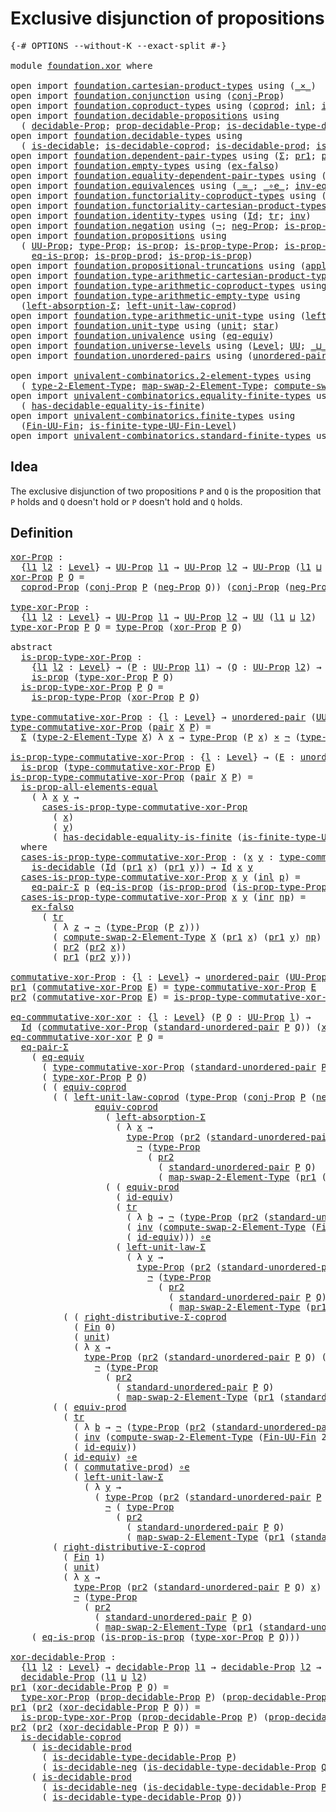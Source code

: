 # Exclusive disjunction of propositions

<pre class="Agda"><a id="50" class="Symbol">{-#</a> <a id="54" class="Keyword">OPTIONS</a> <a id="62" class="Pragma">--without-K</a> <a id="74" class="Pragma">--exact-split</a> <a id="88" class="Symbol">#-}</a>

<a id="93" class="Keyword">module</a> <a id="100" href="foundation.xor.html" class="Module">foundation.xor</a> <a id="115" class="Keyword">where</a>

<a id="122" class="Keyword">open</a> <a id="127" class="Keyword">import</a> <a id="134" href="foundation.cartesian-product-types.html" class="Module">foundation.cartesian-product-types</a> <a id="169" class="Keyword">using</a> <a id="175" class="Symbol">(</a><a id="176" href="foundation-core.cartesian-product-types.html#577" class="Function Operator">_×_</a><a id="179" class="Symbol">)</a>
<a id="181" class="Keyword">open</a> <a id="186" class="Keyword">import</a> <a id="193" href="foundation.conjunction.html" class="Module">foundation.conjunction</a> <a id="216" class="Keyword">using</a> <a id="222" class="Symbol">(</a><a id="223" href="foundation.conjunction.html#693" class="Function">conj-Prop</a><a id="232" class="Symbol">)</a>
<a id="234" class="Keyword">open</a> <a id="239" class="Keyword">import</a> <a id="246" href="foundation.coproduct-types.html" class="Module">foundation.coproduct-types</a> <a id="273" class="Keyword">using</a> <a id="279" class="Symbol">(</a><a id="280" href="foundation.coproduct-types.html#1168" class="Datatype">coprod</a><a id="286" class="Symbol">;</a> <a id="288" href="foundation.coproduct-types.html#1239" class="InductiveConstructor">inl</a><a id="291" class="Symbol">;</a> <a id="293" href="foundation.coproduct-types.html#1262" class="InductiveConstructor">inr</a><a id="296" class="Symbol">;</a> <a id="298" href="foundation.coproduct-types.html#6142" class="Function">coprod-Prop</a><a id="309" class="Symbol">;</a> <a id="311" href="foundation.coproduct-types.html#2663" class="Function">neq-inr-inl</a><a id="322" class="Symbol">;</a> <a id="324" href="foundation.coproduct-types.html#2588" class="Function">neq-inl-inr</a><a id="335" class="Symbol">)</a>
<a id="337" class="Keyword">open</a> <a id="342" class="Keyword">import</a> <a id="349" href="foundation.decidable-propositions.html" class="Module">foundation.decidable-propositions</a> <a id="383" class="Keyword">using</a>
  <a id="391" class="Symbol">(</a> <a id="393" href="foundation.decidable-propositions.html#1883" class="Function">decidable-Prop</a><a id="407" class="Symbol">;</a> <a id="409" href="foundation.decidable-propositions.html#2032" class="Function">prop-decidable-Prop</a><a id="428" class="Symbol">;</a> <a id="430" href="foundation.decidable-propositions.html#2371" class="Function">is-decidable-type-decidable-Prop</a><a id="462" class="Symbol">)</a>
<a id="464" class="Keyword">open</a> <a id="469" class="Keyword">import</a> <a id="476" href="foundation.decidable-types.html" class="Module">foundation.decidable-types</a> <a id="503" class="Keyword">using</a>
  <a id="511" class="Symbol">(</a> <a id="513" href="foundation.decidable-types.html#1905" class="Function">is-decidable</a><a id="525" class="Symbol">;</a> <a id="527" href="foundation.decidable-types.html#2953" class="Function">is-decidable-coprod</a><a id="546" class="Symbol">;</a> <a id="548" href="foundation.decidable-types.html#3323" class="Function">is-decidable-prod</a><a id="565" class="Symbol">;</a> <a id="567" href="foundation.decidable-types.html#4740" class="Function">is-decidable-neg</a><a id="583" class="Symbol">)</a>
<a id="585" class="Keyword">open</a> <a id="590" class="Keyword">import</a> <a id="597" href="foundation.dependent-pair-types.html" class="Module">foundation.dependent-pair-types</a> <a id="629" class="Keyword">using</a> <a id="635" class="Symbol">(</a><a id="636" href="foundation-core.dependent-pair-types.html#502" class="Record">Σ</a><a id="637" class="Symbol">;</a> <a id="639" href="foundation-core.dependent-pair-types.html#592" class="Field">pr1</a><a id="642" class="Symbol">;</a> <a id="644" href="foundation-core.dependent-pair-types.html#604" class="Field">pr2</a><a id="647" class="Symbol">;</a> <a id="649" href="foundation-core.dependent-pair-types.html#575" class="InductiveConstructor">pair</a><a id="653" class="Symbol">)</a>
<a id="655" class="Keyword">open</a> <a id="660" class="Keyword">import</a> <a id="667" href="foundation.empty-types.html" class="Module">foundation.empty-types</a> <a id="690" class="Keyword">using</a> <a id="696" class="Symbol">(</a><a id="697" href="foundation-core.empty-types.html#1147" class="Function">ex-falso</a><a id="705" class="Symbol">)</a>
<a id="707" class="Keyword">open</a> <a id="712" class="Keyword">import</a> <a id="719" href="foundation.equality-dependent-pair-types.html" class="Module">foundation.equality-dependent-pair-types</a> <a id="760" class="Keyword">using</a> <a id="766" class="Symbol">(</a><a id="767" href="foundation.equality-dependent-pair-types.html#1372" class="Function">eq-pair-Σ</a><a id="776" class="Symbol">)</a>
<a id="778" class="Keyword">open</a> <a id="783" class="Keyword">import</a> <a id="790" href="foundation.equivalences.html" class="Module">foundation.equivalences</a> <a id="814" class="Keyword">using</a> <a id="820" class="Symbol">(</a><a id="821" href="foundation-core.equivalences.html#1607" class="Function Operator">_≃_</a><a id="824" class="Symbol">;</a> <a id="826" href="foundation-core.equivalences.html#7843" class="Function Operator">_∘e_</a><a id="830" class="Symbol">;</a> <a id="832" href="foundation-core.equivalences.html#5707" class="Function">inv-equiv</a><a id="841" class="Symbol">;</a> <a id="843" href="foundation-core.equivalences.html#1542" class="Function">is-equiv</a><a id="851" class="Symbol">;</a> <a id="853" href="foundation-core.equivalences.html#2480" class="Function">id-equiv</a><a id="861" class="Symbol">)</a>
<a id="863" class="Keyword">open</a> <a id="868" class="Keyword">import</a> <a id="875" href="foundation.functoriality-coproduct-types.html" class="Module">foundation.functoriality-coproduct-types</a> <a id="916" class="Keyword">using</a> <a id="922" class="Symbol">(</a><a id="923" href="foundation.functoriality-coproduct-types.html#4569" class="Function">equiv-coprod</a><a id="935" class="Symbol">)</a>
<a id="937" class="Keyword">open</a> <a id="942" class="Keyword">import</a> <a id="949" href="foundation.functoriality-cartesian-product-types.html" class="Module">foundation.functoriality-cartesian-product-types</a> <a id="998" class="Keyword">using</a> <a id="1004" class="Symbol">(</a><a id="1005" href="foundation.functoriality-cartesian-product-types.html#3166" class="Function">equiv-prod</a><a id="1015" class="Symbol">)</a>
<a id="1017" class="Keyword">open</a> <a id="1022" class="Keyword">import</a> <a id="1029" href="foundation.identity-types.html" class="Module">foundation.identity-types</a> <a id="1055" class="Keyword">using</a> <a id="1061" class="Symbol">(</a><a id="1062" href="foundation-core.identity-types.html#641" class="Datatype">Id</a><a id="1064" class="Symbol">;</a> <a id="1066" href="foundation-core.identity-types.html#4583" class="Function">tr</a><a id="1068" class="Symbol">;</a> <a id="1070" href="foundation-core.identity-types.html#1552" class="Function">inv</a><a id="1073" class="Symbol">)</a>
<a id="1075" class="Keyword">open</a> <a id="1080" class="Keyword">import</a> <a id="1087" href="foundation.negation.html" class="Module">foundation.negation</a> <a id="1107" class="Keyword">using</a> <a id="1113" class="Symbol">(</a><a id="1114" href="foundation-core.negation.html#452" class="Function">¬</a><a id="1115" class="Symbol">;</a> <a id="1117" href="foundation.negation.html#1157" class="Function">neg-Prop</a><a id="1125" class="Symbol">;</a> <a id="1127" href="foundation.negation.html#942" class="Function">is-prop-neg</a><a id="1138" class="Symbol">)</a>
<a id="1140" class="Keyword">open</a> <a id="1145" class="Keyword">import</a> <a id="1152" href="foundation.propositions.html" class="Module">foundation.propositions</a> <a id="1176" class="Keyword">using</a>
  <a id="1184" class="Symbol">(</a> <a id="1186" href="foundation-core.propositions.html#1322" class="Function">UU-Prop</a><a id="1193" class="Symbol">;</a> <a id="1195" href="foundation-core.propositions.html#1424" class="Function">type-Prop</a><a id="1204" class="Symbol">;</a> <a id="1206" href="foundation-core.propositions.html#1246" class="Function">is-prop</a><a id="1213" class="Symbol">;</a> <a id="1215" href="foundation-core.propositions.html#1491" class="Function">is-prop-type-Prop</a><a id="1232" class="Symbol">;</a> <a id="1234" href="foundation.propositions.html#1285" class="Function">is-prop-Prop</a><a id="1246" class="Symbol">;</a> <a id="1248" href="foundation-core.propositions.html#2335" class="Function">is-prop-all-elements-equal</a><a id="1274" class="Symbol">;</a>
    <a id="1280" href="foundation-core.propositions.html#2649" class="Function">eq-is-prop</a><a id="1290" class="Symbol">;</a> <a id="1292" href="foundation-core.propositions.html#5656" class="Function">is-prop-prod</a><a id="1304" class="Symbol">;</a> <a id="1306" href="foundation.propositions.html#1170" class="Function">is-prop-is-prop</a><a id="1321" class="Symbol">)</a>
<a id="1323" class="Keyword">open</a> <a id="1328" class="Keyword">import</a> <a id="1335" href="foundation.propositional-truncations.html" class="Module">foundation.propositional-truncations</a> <a id="1372" class="Keyword">using</a> <a id="1378" class="Symbol">(</a><a id="1379" href="foundation.propositional-truncations.html#5581" class="Function">apply-universal-property-trunc-Prop</a><a id="1414" class="Symbol">)</a>
<a id="1416" class="Keyword">open</a> <a id="1421" class="Keyword">import</a> <a id="1428" href="foundation.type-arithmetic-cartesian-product-types.html" class="Module">foundation.type-arithmetic-cartesian-product-types</a> <a id="1479" class="Keyword">using</a> <a id="1485" class="Symbol">(</a><a id="1486" href="foundation-core.type-arithmetic-cartesian-product-types.html#2050" class="Function">commutative-prod</a><a id="1502" class="Symbol">)</a>
<a id="1504" class="Keyword">open</a> <a id="1509" class="Keyword">import</a> <a id="1516" href="foundation.type-arithmetic-coproduct-types.html" class="Module">foundation.type-arithmetic-coproduct-types</a> <a id="1559" class="Keyword">using</a> <a id="1565" class="Symbol">(</a><a id="1566" href="foundation.type-arithmetic-coproduct-types.html#5409" class="Function">right-distributive-Σ-coprod</a><a id="1593" class="Symbol">)</a>
<a id="1595" class="Keyword">open</a> <a id="1600" class="Keyword">import</a> <a id="1607" href="foundation.type-arithmetic-empty-type.html" class="Module">foundation.type-arithmetic-empty-type</a> <a id="1645" class="Keyword">using</a>
  <a id="1653" class="Symbol">(</a><a id="1654" href="foundation.type-arithmetic-empty-type.html#3100" class="Function">left-absorption-Σ</a><a id="1671" class="Symbol">;</a> <a id="1673" href="foundation.type-arithmetic-empty-type.html#7325" class="Function">left-unit-law-coprod</a><a id="1693" class="Symbol">)</a>
<a id="1695" class="Keyword">open</a> <a id="1700" class="Keyword">import</a> <a id="1707" href="foundation.type-arithmetic-unit-type.html" class="Module">foundation.type-arithmetic-unit-type</a> <a id="1744" class="Keyword">using</a> <a id="1750" class="Symbol">(</a><a id="1751" href="foundation.type-arithmetic-unit-type.html#1542" class="Function">left-unit-law-Σ</a><a id="1766" class="Symbol">)</a>
<a id="1768" class="Keyword">open</a> <a id="1773" class="Keyword">import</a> <a id="1780" href="foundation.unit-type.html" class="Module">foundation.unit-type</a> <a id="1801" class="Keyword">using</a> <a id="1807" class="Symbol">(</a><a id="1808" href="foundation.unit-type.html#975" class="Datatype">unit</a><a id="1812" class="Symbol">;</a> <a id="1814" href="foundation.unit-type.html#999" class="InductiveConstructor">star</a><a id="1818" class="Symbol">)</a>
<a id="1820" class="Keyword">open</a> <a id="1825" class="Keyword">import</a> <a id="1832" href="foundation.univalence.html" class="Module">foundation.univalence</a> <a id="1854" class="Keyword">using</a> <a id="1860" class="Symbol">(</a><a id="1861" href="foundation.univalence.html#1280" class="Function">eq-equiv</a><a id="1869" class="Symbol">)</a>
<a id="1871" class="Keyword">open</a> <a id="1876" class="Keyword">import</a> <a id="1883" href="foundation.universe-levels.html" class="Module">foundation.universe-levels</a> <a id="1910" class="Keyword">using</a> <a id="1916" class="Symbol">(</a><a id="1917" href="Agda.Primitive.html#597" class="Postulate">Level</a><a id="1922" class="Symbol">;</a> <a id="1924" href="foundation-core.universe-levels.html#222" class="Primitive">UU</a><a id="1926" class="Symbol">;</a> <a id="1928" href="Agda.Primitive.html#810" class="Primitive Operator">_⊔_</a><a id="1931" class="Symbol">)</a>
<a id="1933" class="Keyword">open</a> <a id="1938" class="Keyword">import</a> <a id="1945" href="foundation.unordered-pairs.html" class="Module">foundation.unordered-pairs</a> <a id="1972" class="Keyword">using</a> <a id="1978" class="Symbol">(</a><a id="1979" href="foundation.unordered-pairs.html#2381" class="Function">unordered-pair</a><a id="1993" class="Symbol">;</a> <a id="1995" href="foundation.unordered-pairs.html#4421" class="Function">standard-unordered-pair</a><a id="2018" class="Symbol">)</a>

<a id="2021" class="Keyword">open</a> <a id="2026" class="Keyword">import</a> <a id="2033" href="univalent-combinatorics.2-element-types.html" class="Module">univalent-combinatorics.2-element-types</a> <a id="2073" class="Keyword">using</a>
  <a id="2081" class="Symbol">(</a> <a id="2083" href="univalent-combinatorics.2-element-types.html#4865" class="Function">type-2-Element-Type</a><a id="2102" class="Symbol">;</a> <a id="2104" href="univalent-combinatorics.2-element-types.html#22430" class="Function">map-swap-2-Element-Type</a><a id="2127" class="Symbol">;</a> <a id="2129" href="univalent-combinatorics.2-element-types.html#23190" class="Function">compute-swap-2-Element-Type</a><a id="2156" class="Symbol">)</a>
<a id="2158" class="Keyword">open</a> <a id="2163" class="Keyword">import</a> <a id="2170" href="univalent-combinatorics.equality-finite-types.html" class="Module">univalent-combinatorics.equality-finite-types</a> <a id="2216" class="Keyword">using</a>
  <a id="2224" class="Symbol">(</a> <a id="2226" href="univalent-combinatorics.equality-finite-types.html#1988" class="Function">has-decidable-equality-is-finite</a><a id="2258" class="Symbol">)</a>
<a id="2260" class="Keyword">open</a> <a id="2265" class="Keyword">import</a> <a id="2272" href="univalent-combinatorics.finite-types.html" class="Module">univalent-combinatorics.finite-types</a> <a id="2309" class="Keyword">using</a>
  <a id="2317" class="Symbol">(</a><a id="2318" href="univalent-combinatorics.finite-types.html#9097" class="Function">Fin-UU-Fin</a><a id="2328" class="Symbol">;</a> <a id="2330" href="univalent-combinatorics.finite-types.html#9948" class="Function">is-finite-type-UU-Fin-Level</a><a id="2357" class="Symbol">)</a>
<a id="2359" class="Keyword">open</a> <a id="2364" class="Keyword">import</a> <a id="2371" href="univalent-combinatorics.standard-finite-types.html" class="Module">univalent-combinatorics.standard-finite-types</a> <a id="2417" class="Keyword">using</a> <a id="2423" class="Symbol">(</a><a id="2424" href="univalent-combinatorics.standard-finite-types.html#2085" class="Function">Fin</a><a id="2427" class="Symbol">)</a>
</pre>
## Idea

The exclusive disjunction of two propositions `P` and `Q` is the proposition that `P` holds and `Q` doesn't hold or `P` doesn't hold and `Q` holds.

## Definition

<pre class="Agda"><a id="xor-Prop"></a><a id="2615" href="foundation.xor.html#2615" class="Function">xor-Prop</a> <a id="2624" class="Symbol">:</a>
  <a id="2628" class="Symbol">{</a><a id="2629" href="foundation.xor.html#2629" class="Bound">l1</a> <a id="2632" href="foundation.xor.html#2632" class="Bound">l2</a> <a id="2635" class="Symbol">:</a> <a id="2637" href="Agda.Primitive.html#597" class="Postulate">Level</a><a id="2642" class="Symbol">}</a> <a id="2644" class="Symbol">→</a> <a id="2646" href="foundation-core.propositions.html#1322" class="Function">UU-Prop</a> <a id="2654" href="foundation.xor.html#2629" class="Bound">l1</a> <a id="2657" class="Symbol">→</a> <a id="2659" href="foundation-core.propositions.html#1322" class="Function">UU-Prop</a> <a id="2667" href="foundation.xor.html#2632" class="Bound">l2</a> <a id="2670" class="Symbol">→</a> <a id="2672" href="foundation-core.propositions.html#1322" class="Function">UU-Prop</a> <a id="2680" class="Symbol">(</a><a id="2681" href="foundation.xor.html#2629" class="Bound">l1</a> <a id="2684" href="Agda.Primitive.html#810" class="Primitive Operator">⊔</a> <a id="2686" href="foundation.xor.html#2632" class="Bound">l2</a><a id="2688" class="Symbol">)</a>
<a id="2690" href="foundation.xor.html#2615" class="Function">xor-Prop</a> <a id="2699" href="foundation.xor.html#2699" class="Bound">P</a> <a id="2701" href="foundation.xor.html#2701" class="Bound">Q</a> <a id="2703" class="Symbol">=</a>
  <a id="2707" href="foundation.coproduct-types.html#6142" class="Function">coprod-Prop</a> <a id="2719" class="Symbol">(</a><a id="2720" href="foundation.conjunction.html#693" class="Function">conj-Prop</a> <a id="2730" href="foundation.xor.html#2699" class="Bound">P</a> <a id="2732" class="Symbol">(</a><a id="2733" href="foundation.negation.html#1157" class="Function">neg-Prop</a> <a id="2742" href="foundation.xor.html#2701" class="Bound">Q</a><a id="2743" class="Symbol">))</a> <a id="2746" class="Symbol">(</a><a id="2747" href="foundation.conjunction.html#693" class="Function">conj-Prop</a> <a id="2757" class="Symbol">(</a><a id="2758" href="foundation.negation.html#1157" class="Function">neg-Prop</a> <a id="2767" href="foundation.xor.html#2699" class="Bound">P</a><a id="2768" class="Symbol">)</a> <a id="2770" href="foundation.xor.html#2701" class="Bound">Q</a><a id="2771" class="Symbol">)</a> <a id="2773" class="Symbol">(λ</a> <a id="2776" href="foundation.xor.html#2776" class="Bound">p</a> <a id="2778" href="foundation.xor.html#2778" class="Bound">q</a> <a id="2780" class="Symbol">→</a> <a id="2782" href="foundation-core.dependent-pair-types.html#592" class="Field">pr1</a> <a id="2786" href="foundation.xor.html#2778" class="Bound">q</a> <a id="2788" class="Symbol">(</a><a id="2789" href="foundation-core.dependent-pair-types.html#592" class="Field">pr1</a> <a id="2793" href="foundation.xor.html#2776" class="Bound">p</a><a id="2794" class="Symbol">))</a>

<a id="type-xor-Prop"></a><a id="2798" href="foundation.xor.html#2798" class="Function">type-xor-Prop</a> <a id="2812" class="Symbol">:</a>
  <a id="2816" class="Symbol">{</a><a id="2817" href="foundation.xor.html#2817" class="Bound">l1</a> <a id="2820" href="foundation.xor.html#2820" class="Bound">l2</a> <a id="2823" class="Symbol">:</a> <a id="2825" href="Agda.Primitive.html#597" class="Postulate">Level</a><a id="2830" class="Symbol">}</a> <a id="2832" class="Symbol">→</a> <a id="2834" href="foundation-core.propositions.html#1322" class="Function">UU-Prop</a> <a id="2842" href="foundation.xor.html#2817" class="Bound">l1</a> <a id="2845" class="Symbol">→</a> <a id="2847" href="foundation-core.propositions.html#1322" class="Function">UU-Prop</a> <a id="2855" href="foundation.xor.html#2820" class="Bound">l2</a> <a id="2858" class="Symbol">→</a> <a id="2860" href="foundation-core.universe-levels.html#222" class="Primitive">UU</a> <a id="2863" class="Symbol">(</a><a id="2864" href="foundation.xor.html#2817" class="Bound">l1</a> <a id="2867" href="Agda.Primitive.html#810" class="Primitive Operator">⊔</a> <a id="2869" href="foundation.xor.html#2820" class="Bound">l2</a><a id="2871" class="Symbol">)</a>
<a id="2873" href="foundation.xor.html#2798" class="Function">type-xor-Prop</a> <a id="2887" href="foundation.xor.html#2887" class="Bound">P</a> <a id="2889" href="foundation.xor.html#2889" class="Bound">Q</a> <a id="2891" class="Symbol">=</a> <a id="2893" href="foundation-core.propositions.html#1424" class="Function">type-Prop</a> <a id="2903" class="Symbol">(</a><a id="2904" href="foundation.xor.html#2615" class="Function">xor-Prop</a> <a id="2913" href="foundation.xor.html#2887" class="Bound">P</a> <a id="2915" href="foundation.xor.html#2889" class="Bound">Q</a><a id="2916" class="Symbol">)</a>

<a id="2919" class="Keyword">abstract</a>
  <a id="is-prop-type-xor-Prop"></a><a id="2930" href="foundation.xor.html#2930" class="Function">is-prop-type-xor-Prop</a> <a id="2952" class="Symbol">:</a>
    <a id="2958" class="Symbol">{</a><a id="2959" href="foundation.xor.html#2959" class="Bound">l1</a> <a id="2962" href="foundation.xor.html#2962" class="Bound">l2</a> <a id="2965" class="Symbol">:</a> <a id="2967" href="Agda.Primitive.html#597" class="Postulate">Level</a><a id="2972" class="Symbol">}</a> <a id="2974" class="Symbol">→</a> <a id="2976" class="Symbol">(</a><a id="2977" href="foundation.xor.html#2977" class="Bound">P</a> <a id="2979" class="Symbol">:</a> <a id="2981" href="foundation-core.propositions.html#1322" class="Function">UU-Prop</a> <a id="2989" href="foundation.xor.html#2959" class="Bound">l1</a><a id="2991" class="Symbol">)</a> <a id="2993" class="Symbol">→</a> <a id="2995" class="Symbol">(</a><a id="2996" href="foundation.xor.html#2996" class="Bound">Q</a> <a id="2998" class="Symbol">:</a> <a id="3000" href="foundation-core.propositions.html#1322" class="Function">UU-Prop</a> <a id="3008" href="foundation.xor.html#2962" class="Bound">l2</a><a id="3010" class="Symbol">)</a> <a id="3012" class="Symbol">→</a>
    <a id="3018" href="foundation-core.propositions.html#1246" class="Function">is-prop</a> <a id="3026" class="Symbol">(</a><a id="3027" href="foundation.xor.html#2798" class="Function">type-xor-Prop</a> <a id="3041" href="foundation.xor.html#2977" class="Bound">P</a> <a id="3043" href="foundation.xor.html#2996" class="Bound">Q</a><a id="3044" class="Symbol">)</a>
  <a id="3048" href="foundation.xor.html#2930" class="Function">is-prop-type-xor-Prop</a> <a id="3070" href="foundation.xor.html#3070" class="Bound">P</a> <a id="3072" href="foundation.xor.html#3072" class="Bound">Q</a> <a id="3074" class="Symbol">=</a>
    <a id="3080" href="foundation-core.propositions.html#1491" class="Function">is-prop-type-Prop</a> <a id="3098" class="Symbol">(</a><a id="3099" href="foundation.xor.html#2615" class="Function">xor-Prop</a> <a id="3108" href="foundation.xor.html#3070" class="Bound">P</a> <a id="3110" href="foundation.xor.html#3072" class="Bound">Q</a><a id="3111" class="Symbol">)</a>

<a id="type-commutative-xor-Prop"></a><a id="3114" href="foundation.xor.html#3114" class="Function">type-commutative-xor-Prop</a> <a id="3140" class="Symbol">:</a> <a id="3142" class="Symbol">{</a><a id="3143" href="foundation.xor.html#3143" class="Bound">l</a> <a id="3145" class="Symbol">:</a> <a id="3147" href="Agda.Primitive.html#597" class="Postulate">Level</a><a id="3152" class="Symbol">}</a> <a id="3154" class="Symbol">→</a> <a id="3156" href="foundation.unordered-pairs.html#2381" class="Function">unordered-pair</a> <a id="3171" class="Symbol">(</a><a id="3172" href="foundation-core.propositions.html#1322" class="Function">UU-Prop</a> <a id="3180" href="foundation.xor.html#3143" class="Bound">l</a><a id="3181" class="Symbol">)</a> <a id="3183" class="Symbol">→</a> <a id="3185" href="foundation-core.universe-levels.html#222" class="Primitive">UU</a> <a id="3188" href="foundation.xor.html#3143" class="Bound">l</a>
<a id="3190" href="foundation.xor.html#3114" class="Function">type-commutative-xor-Prop</a> <a id="3216" class="Symbol">(</a><a id="3217" href="foundation-core.dependent-pair-types.html#575" class="InductiveConstructor">pair</a> <a id="3222" href="foundation.xor.html#3222" class="Bound">X</a> <a id="3224" href="foundation.xor.html#3224" class="Bound">P</a><a id="3225" class="Symbol">)</a> <a id="3227" class="Symbol">=</a>
  <a id="3231" href="foundation-core.dependent-pair-types.html#502" class="Record">Σ</a> <a id="3233" class="Symbol">(</a><a id="3234" href="univalent-combinatorics.2-element-types.html#4865" class="Function">type-2-Element-Type</a> <a id="3254" href="foundation.xor.html#3222" class="Bound">X</a><a id="3255" class="Symbol">)</a> <a id="3257" class="Symbol">λ</a> <a id="3259" href="foundation.xor.html#3259" class="Bound">x</a> <a id="3261" class="Symbol">→</a> <a id="3263" href="foundation-core.propositions.html#1424" class="Function">type-Prop</a> <a id="3273" class="Symbol">(</a><a id="3274" href="foundation.xor.html#3224" class="Bound">P</a> <a id="3276" href="foundation.xor.html#3259" class="Bound">x</a><a id="3277" class="Symbol">)</a> <a id="3279" href="foundation-core.cartesian-product-types.html#577" class="Function Operator">×</a> <a id="3281" href="foundation-core.negation.html#452" class="Function">¬</a> <a id="3283" class="Symbol">(</a><a id="3284" href="foundation-core.propositions.html#1424" class="Function">type-Prop</a> <a id="3294" class="Symbol">(</a><a id="3295" href="foundation.xor.html#3224" class="Bound">P</a> <a id="3297" class="Symbol">(</a><a id="3298" href="univalent-combinatorics.2-element-types.html#22430" class="Function">map-swap-2-Element-Type</a> <a id="3322" href="foundation.xor.html#3222" class="Bound">X</a> <a id="3324" href="foundation.xor.html#3259" class="Bound">x</a><a id="3325" class="Symbol">)))</a>

<a id="is-prop-type-commutative-xor-Prop"></a><a id="3330" href="foundation.xor.html#3330" class="Function">is-prop-type-commutative-xor-Prop</a> <a id="3364" class="Symbol">:</a> <a id="3366" class="Symbol">{</a><a id="3367" href="foundation.xor.html#3367" class="Bound">l</a> <a id="3369" class="Symbol">:</a> <a id="3371" href="Agda.Primitive.html#597" class="Postulate">Level</a><a id="3376" class="Symbol">}</a> <a id="3378" class="Symbol">→</a> <a id="3380" class="Symbol">(</a><a id="3381" href="foundation.xor.html#3381" class="Bound">E</a> <a id="3383" class="Symbol">:</a> <a id="3385" href="foundation.unordered-pairs.html#2381" class="Function">unordered-pair</a> <a id="3400" class="Symbol">(</a><a id="3401" href="foundation-core.propositions.html#1322" class="Function">UU-Prop</a> <a id="3409" href="foundation.xor.html#3367" class="Bound">l</a><a id="3410" class="Symbol">))</a> <a id="3413" class="Symbol">→</a>
  <a id="3417" href="foundation-core.propositions.html#1246" class="Function">is-prop</a> <a id="3425" class="Symbol">(</a><a id="3426" href="foundation.xor.html#3114" class="Function">type-commutative-xor-Prop</a> <a id="3452" href="foundation.xor.html#3381" class="Bound">E</a><a id="3453" class="Symbol">)</a>
<a id="3455" href="foundation.xor.html#3330" class="Function">is-prop-type-commutative-xor-Prop</a> <a id="3489" class="Symbol">(</a><a id="3490" href="foundation-core.dependent-pair-types.html#575" class="InductiveConstructor">pair</a> <a id="3495" href="foundation.xor.html#3495" class="Bound">X</a> <a id="3497" href="foundation.xor.html#3497" class="Bound">P</a><a id="3498" class="Symbol">)</a> <a id="3500" class="Symbol">=</a>
  <a id="3504" href="foundation-core.propositions.html#2335" class="Function">is-prop-all-elements-equal</a>
    <a id="3535" class="Symbol">(</a> <a id="3537" class="Symbol">λ</a> <a id="3539" href="foundation.xor.html#3539" class="Bound">x</a> <a id="3541" href="foundation.xor.html#3541" class="Bound">y</a> <a id="3543" class="Symbol">→</a>
      <a id="3551" href="foundation.xor.html#3720" class="Function">cases-is-prop-type-commutative-xor-Prop</a>
        <a id="3599" class="Symbol">(</a> <a id="3601" href="foundation.xor.html#3539" class="Bound">x</a><a id="3602" class="Symbol">)</a>
        <a id="3612" class="Symbol">(</a> <a id="3614" href="foundation.xor.html#3541" class="Bound">y</a><a id="3615" class="Symbol">)</a>
        <a id="3625" class="Symbol">(</a> <a id="3627" href="univalent-combinatorics.equality-finite-types.html#1988" class="Function">has-decidable-equality-is-finite</a> <a id="3660" class="Symbol">(</a><a id="3661" href="univalent-combinatorics.finite-types.html#9948" class="Function">is-finite-type-UU-Fin-Level</a> <a id="3689" href="foundation.xor.html#3495" class="Bound">X</a><a id="3690" class="Symbol">)</a> <a id="3692" class="Symbol">(</a><a id="3693" href="foundation-core.dependent-pair-types.html#592" class="Field">pr1</a> <a id="3697" href="foundation.xor.html#3539" class="Bound">x</a><a id="3698" class="Symbol">)</a> <a id="3700" class="Symbol">(</a><a id="3701" href="foundation-core.dependent-pair-types.html#592" class="Field">pr1</a> <a id="3705" href="foundation.xor.html#3541" class="Bound">y</a><a id="3706" class="Symbol">)))</a>
  <a id="3712" class="Keyword">where</a>
  <a id="3720" href="foundation.xor.html#3720" class="Function">cases-is-prop-type-commutative-xor-Prop</a> <a id="3760" class="Symbol">:</a> <a id="3762" class="Symbol">(</a><a id="3763" href="foundation.xor.html#3763" class="Bound">x</a> <a id="3765" href="foundation.xor.html#3765" class="Bound">y</a> <a id="3767" class="Symbol">:</a> <a id="3769" href="foundation.xor.html#3114" class="Function">type-commutative-xor-Prop</a> <a id="3795" class="Symbol">(</a><a id="3796" href="foundation-core.dependent-pair-types.html#575" class="InductiveConstructor">pair</a> <a id="3801" href="foundation.xor.html#3495" class="Bound">X</a> <a id="3803" href="foundation.xor.html#3497" class="Bound">P</a><a id="3804" class="Symbol">))</a> <a id="3807" class="Symbol">→</a>
    <a id="3813" href="foundation.decidable-types.html#1905" class="Function">is-decidable</a> <a id="3826" class="Symbol">(</a><a id="3827" href="foundation-core.identity-types.html#641" class="Datatype">Id</a> <a id="3830" class="Symbol">(</a><a id="3831" href="foundation-core.dependent-pair-types.html#592" class="Field">pr1</a> <a id="3835" href="foundation.xor.html#3763" class="Bound">x</a><a id="3836" class="Symbol">)</a> <a id="3838" class="Symbol">(</a><a id="3839" href="foundation-core.dependent-pair-types.html#592" class="Field">pr1</a> <a id="3843" href="foundation.xor.html#3765" class="Bound">y</a><a id="3844" class="Symbol">))</a> <a id="3847" class="Symbol">→</a> <a id="3849" href="foundation-core.identity-types.html#641" class="Datatype">Id</a> <a id="3852" href="foundation.xor.html#3763" class="Bound">x</a> <a id="3854" href="foundation.xor.html#3765" class="Bound">y</a>
  <a id="3858" href="foundation.xor.html#3720" class="Function">cases-is-prop-type-commutative-xor-Prop</a> <a id="3898" href="foundation.xor.html#3898" class="Bound">x</a> <a id="3900" href="foundation.xor.html#3900" class="Bound">y</a> <a id="3902" class="Symbol">(</a><a id="3903" href="foundation.coproduct-types.html#1239" class="InductiveConstructor">inl</a> <a id="3907" href="foundation.xor.html#3907" class="Bound">p</a><a id="3908" class="Symbol">)</a> <a id="3910" class="Symbol">=</a>
    <a id="3916" href="foundation.equality-dependent-pair-types.html#1372" class="Function">eq-pair-Σ</a> <a id="3926" href="foundation.xor.html#3907" class="Bound">p</a> <a id="3928" class="Symbol">(</a><a id="3929" href="foundation-core.propositions.html#2649" class="Function">eq-is-prop</a> <a id="3940" class="Symbol">(</a><a id="3941" href="foundation-core.propositions.html#5656" class="Function">is-prop-prod</a> <a id="3954" class="Symbol">(</a><a id="3955" href="foundation-core.propositions.html#1491" class="Function">is-prop-type-Prop</a> <a id="3973" class="Symbol">(</a><a id="3974" href="foundation.xor.html#3497" class="Bound">P</a> <a id="3976" class="Symbol">(</a><a id="3977" href="foundation-core.dependent-pair-types.html#592" class="Field">pr1</a> <a id="3981" href="foundation.xor.html#3900" class="Bound">y</a><a id="3982" class="Symbol">)))</a> <a id="3986" href="foundation.negation.html#942" class="Function">is-prop-neg</a><a id="3997" class="Symbol">))</a>
  <a id="4002" href="foundation.xor.html#3720" class="Function">cases-is-prop-type-commutative-xor-Prop</a> <a id="4042" href="foundation.xor.html#4042" class="Bound">x</a> <a id="4044" href="foundation.xor.html#4044" class="Bound">y</a> <a id="4046" class="Symbol">(</a><a id="4047" href="foundation.coproduct-types.html#1262" class="InductiveConstructor">inr</a> <a id="4051" href="foundation.xor.html#4051" class="Bound">np</a><a id="4053" class="Symbol">)</a> <a id="4055" class="Symbol">=</a>
    <a id="4061" href="foundation-core.empty-types.html#1147" class="Function">ex-falso</a>
      <a id="4076" class="Symbol">(</a> <a id="4078" href="foundation-core.identity-types.html#4583" class="Function">tr</a>
        <a id="4089" class="Symbol">(</a> <a id="4091" class="Symbol">λ</a> <a id="4093" href="foundation.xor.html#4093" class="Bound">z</a> <a id="4095" class="Symbol">→</a> <a id="4097" href="foundation-core.negation.html#452" class="Function">¬</a> <a id="4099" class="Symbol">(</a><a id="4100" href="foundation-core.propositions.html#1424" class="Function">type-Prop</a> <a id="4110" class="Symbol">(</a><a id="4111" href="foundation.xor.html#3497" class="Bound">P</a> <a id="4113" href="foundation.xor.html#4093" class="Bound">z</a><a id="4114" class="Symbol">)))</a>
        <a id="4126" class="Symbol">(</a> <a id="4128" href="univalent-combinatorics.2-element-types.html#23190" class="Function">compute-swap-2-Element-Type</a> <a id="4156" href="foundation.xor.html#3495" class="Bound">X</a> <a id="4158" class="Symbol">(</a><a id="4159" href="foundation-core.dependent-pair-types.html#592" class="Field">pr1</a> <a id="4163" href="foundation.xor.html#4042" class="Bound">x</a><a id="4164" class="Symbol">)</a> <a id="4166" class="Symbol">(</a><a id="4167" href="foundation-core.dependent-pair-types.html#592" class="Field">pr1</a> <a id="4171" href="foundation.xor.html#4044" class="Bound">y</a><a id="4172" class="Symbol">)</a> <a id="4174" href="foundation.xor.html#4051" class="Bound">np</a><a id="4176" class="Symbol">)</a>
        <a id="4186" class="Symbol">(</a> <a id="4188" href="foundation-core.dependent-pair-types.html#604" class="Field">pr2</a> <a id="4192" class="Symbol">(</a><a id="4193" href="foundation-core.dependent-pair-types.html#604" class="Field">pr2</a> <a id="4197" href="foundation.xor.html#4042" class="Bound">x</a><a id="4198" class="Symbol">))</a>
        <a id="4209" class="Symbol">(</a> <a id="4211" href="foundation-core.dependent-pair-types.html#592" class="Field">pr1</a> <a id="4215" class="Symbol">(</a><a id="4216" href="foundation-core.dependent-pair-types.html#604" class="Field">pr2</a> <a id="4220" href="foundation.xor.html#4044" class="Bound">y</a><a id="4221" class="Symbol">)))</a>

<a id="commutative-xor-Prop"></a><a id="4226" href="foundation.xor.html#4226" class="Function">commutative-xor-Prop</a> <a id="4247" class="Symbol">:</a> <a id="4249" class="Symbol">{</a><a id="4250" href="foundation.xor.html#4250" class="Bound">l</a> <a id="4252" class="Symbol">:</a> <a id="4254" href="Agda.Primitive.html#597" class="Postulate">Level</a><a id="4259" class="Symbol">}</a> <a id="4261" class="Symbol">→</a> <a id="4263" href="foundation.unordered-pairs.html#2381" class="Function">unordered-pair</a> <a id="4278" class="Symbol">(</a><a id="4279" href="foundation-core.propositions.html#1322" class="Function">UU-Prop</a> <a id="4287" href="foundation.xor.html#4250" class="Bound">l</a><a id="4288" class="Symbol">)</a> <a id="4290" class="Symbol">→</a> <a id="4292" href="foundation-core.propositions.html#1322" class="Function">UU-Prop</a> <a id="4300" href="foundation.xor.html#4250" class="Bound">l</a>
<a id="4302" href="foundation-core.dependent-pair-types.html#592" class="Field">pr1</a> <a id="4306" class="Symbol">(</a><a id="4307" href="foundation.xor.html#4226" class="Function">commutative-xor-Prop</a> <a id="4328" href="foundation.xor.html#4328" class="Bound">E</a><a id="4329" class="Symbol">)</a> <a id="4331" class="Symbol">=</a> <a id="4333" href="foundation.xor.html#3114" class="Function">type-commutative-xor-Prop</a> <a id="4359" href="foundation.xor.html#4328" class="Bound">E</a> 
<a id="4362" href="foundation-core.dependent-pair-types.html#604" class="Field">pr2</a> <a id="4366" class="Symbol">(</a><a id="4367" href="foundation.xor.html#4226" class="Function">commutative-xor-Prop</a> <a id="4388" href="foundation.xor.html#4388" class="Bound">E</a><a id="4389" class="Symbol">)</a> <a id="4391" class="Symbol">=</a> <a id="4393" href="foundation.xor.html#3330" class="Function">is-prop-type-commutative-xor-Prop</a> <a id="4427" href="foundation.xor.html#4388" class="Bound">E</a>

<a id="eq-commmutative-xor-xor"></a><a id="4430" href="foundation.xor.html#4430" class="Function">eq-commmutative-xor-xor</a> <a id="4454" class="Symbol">:</a> <a id="4456" class="Symbol">{</a><a id="4457" href="foundation.xor.html#4457" class="Bound">l</a> <a id="4459" class="Symbol">:</a> <a id="4461" href="Agda.Primitive.html#597" class="Postulate">Level</a><a id="4466" class="Symbol">}</a> <a id="4468" class="Symbol">(</a><a id="4469" href="foundation.xor.html#4469" class="Bound">P</a> <a id="4471" href="foundation.xor.html#4471" class="Bound">Q</a> <a id="4473" class="Symbol">:</a> <a id="4475" href="foundation-core.propositions.html#1322" class="Function">UU-Prop</a> <a id="4483" href="foundation.xor.html#4457" class="Bound">l</a><a id="4484" class="Symbol">)</a> <a id="4486" class="Symbol">→</a>
  <a id="4490" href="foundation-core.identity-types.html#641" class="Datatype">Id</a> <a id="4493" class="Symbol">(</a><a id="4494" href="foundation.xor.html#4226" class="Function">commutative-xor-Prop</a> <a id="4515" class="Symbol">(</a><a id="4516" href="foundation.unordered-pairs.html#4421" class="Function">standard-unordered-pair</a> <a id="4540" href="foundation.xor.html#4469" class="Bound">P</a> <a id="4542" href="foundation.xor.html#4471" class="Bound">Q</a><a id="4543" class="Symbol">))</a> <a id="4546" class="Symbol">(</a><a id="4547" href="foundation.xor.html#2615" class="Function">xor-Prop</a> <a id="4556" href="foundation.xor.html#4469" class="Bound">P</a> <a id="4558" href="foundation.xor.html#4471" class="Bound">Q</a><a id="4559" class="Symbol">)</a>
<a id="4561" href="foundation.xor.html#4430" class="Function">eq-commmutative-xor-xor</a> <a id="4585" href="foundation.xor.html#4585" class="Bound">P</a> <a id="4587" href="foundation.xor.html#4587" class="Bound">Q</a> <a id="4589" class="Symbol">=</a>
  <a id="4593" href="foundation.equality-dependent-pair-types.html#1372" class="Function">eq-pair-Σ</a>
    <a id="4607" class="Symbol">(</a> <a id="4609" href="foundation.univalence.html#1280" class="Function">eq-equiv</a>
      <a id="4624" class="Symbol">(</a> <a id="4626" href="foundation.xor.html#3114" class="Function">type-commutative-xor-Prop</a> <a id="4652" class="Symbol">(</a><a id="4653" href="foundation.unordered-pairs.html#4421" class="Function">standard-unordered-pair</a> <a id="4677" href="foundation.xor.html#4585" class="Bound">P</a> <a id="4679" href="foundation.xor.html#4587" class="Bound">Q</a><a id="4680" class="Symbol">))</a>
      <a id="4689" class="Symbol">(</a> <a id="4691" href="foundation.xor.html#2798" class="Function">type-xor-Prop</a> <a id="4705" href="foundation.xor.html#4585" class="Bound">P</a> <a id="4707" href="foundation.xor.html#4587" class="Bound">Q</a><a id="4708" class="Symbol">)</a>
      <a id="4716" class="Symbol">(</a> <a id="4718" class="Symbol">(</a> <a id="4720" href="foundation.functoriality-coproduct-types.html#4569" class="Function">equiv-coprod</a>
        <a id="4741" class="Symbol">(</a> <a id="4743" class="Symbol">(</a> <a id="4745" href="foundation.type-arithmetic-empty-type.html#7325" class="Function">left-unit-law-coprod</a> <a id="4766" class="Symbol">(</a><a id="4767" href="foundation-core.propositions.html#1424" class="Function">type-Prop</a> <a id="4777" class="Symbol">(</a><a id="4778" href="foundation.conjunction.html#693" class="Function">conj-Prop</a> <a id="4788" href="foundation.xor.html#4585" class="Bound">P</a> <a id="4790" class="Symbol">(</a><a id="4791" href="foundation.negation.html#1157" class="Function">neg-Prop</a> <a id="4800" href="foundation.xor.html#4587" class="Bound">Q</a><a id="4801" class="Symbol">)))</a> <a id="4805" href="foundation-core.equivalences.html#7843" class="Function Operator">∘e</a>
                <a id="4824" href="foundation.functoriality-coproduct-types.html#4569" class="Function">equiv-coprod</a>
                  <a id="4855" class="Symbol">(</a> <a id="4857" href="foundation.type-arithmetic-empty-type.html#3100" class="Function">left-absorption-Σ</a>
                    <a id="4895" class="Symbol">(</a> <a id="4897" class="Symbol">λ</a> <a id="4899" href="foundation.xor.html#4899" class="Bound">x</a> <a id="4901" class="Symbol">→</a>
                      <a id="4925" href="foundation-core.propositions.html#1424" class="Function">type-Prop</a> <a id="4935" class="Symbol">(</a><a id="4936" href="foundation-core.dependent-pair-types.html#604" class="Field">pr2</a> <a id="4940" class="Symbol">(</a><a id="4941" href="foundation.unordered-pairs.html#4421" class="Function">standard-unordered-pair</a> <a id="4965" href="foundation.xor.html#4585" class="Bound">P</a> <a id="4967" href="foundation.xor.html#4587" class="Bound">Q</a><a id="4968" class="Symbol">)</a> <a id="4970" class="Symbol">(</a><a id="4971" href="foundation.coproduct-types.html#1239" class="InductiveConstructor">inl</a> <a id="4975" class="Symbol">(</a><a id="4976" href="foundation.coproduct-types.html#1239" class="InductiveConstructor">inl</a> <a id="4980" href="foundation.xor.html#4899" class="Bound">x</a><a id="4981" class="Symbol">)))</a> <a id="4985" href="foundation-core.cartesian-product-types.html#577" class="Function Operator">×</a>
                        <a id="5011" href="foundation-core.negation.html#452" class="Function">¬</a> <a id="5013" class="Symbol">(</a><a id="5014" href="foundation-core.propositions.html#1424" class="Function">type-Prop</a>
                          <a id="5050" class="Symbol">(</a> <a id="5052" href="foundation-core.dependent-pair-types.html#604" class="Field">pr2</a>
                            <a id="5084" class="Symbol">(</a> <a id="5086" href="foundation.unordered-pairs.html#4421" class="Function">standard-unordered-pair</a> <a id="5110" href="foundation.xor.html#4585" class="Bound">P</a> <a id="5112" href="foundation.xor.html#4587" class="Bound">Q</a><a id="5113" class="Symbol">)</a>
                            <a id="5143" class="Symbol">(</a> <a id="5145" href="univalent-combinatorics.2-element-types.html#22430" class="Function">map-swap-2-Element-Type</a> <a id="5169" class="Symbol">(</a><a id="5170" href="foundation-core.dependent-pair-types.html#592" class="Field">pr1</a> <a id="5174" class="Symbol">(</a><a id="5175" href="foundation.unordered-pairs.html#4421" class="Function">standard-unordered-pair</a> <a id="5199" href="foundation.xor.html#4585" class="Bound">P</a> <a id="5201" href="foundation.xor.html#4587" class="Bound">Q</a><a id="5202" class="Symbol">))</a> <a id="5205" class="Symbol">(</a><a id="5206" href="foundation.coproduct-types.html#1239" class="InductiveConstructor">inl</a> <a id="5210" class="Symbol">(</a><a id="5211" href="foundation.coproduct-types.html#1239" class="InductiveConstructor">inl</a> <a id="5215" href="foundation.xor.html#4899" class="Bound">x</a><a id="5216" class="Symbol">)))))))</a>
                  <a id="5242" class="Symbol">(</a> <a id="5244" class="Symbol">(</a> <a id="5246" href="foundation.functoriality-cartesian-product-types.html#3166" class="Function">equiv-prod</a>
                    <a id="5277" class="Symbol">(</a> <a id="5279" href="foundation-core.equivalences.html#2480" class="Function">id-equiv</a><a id="5287" class="Symbol">)</a>
                    <a id="5309" class="Symbol">(</a> <a id="5311" href="foundation-core.identity-types.html#4583" class="Function">tr</a>
                      <a id="5336" class="Symbol">(</a> <a id="5338" class="Symbol">λ</a> <a id="5340" href="foundation.xor.html#5340" class="Bound">b</a> <a id="5342" class="Symbol">→</a> <a id="5344" href="foundation-core.negation.html#452" class="Function">¬</a> <a id="5346" class="Symbol">(</a><a id="5347" href="foundation-core.propositions.html#1424" class="Function">type-Prop</a> <a id="5357" class="Symbol">(</a><a id="5358" href="foundation-core.dependent-pair-types.html#604" class="Field">pr2</a> <a id="5362" class="Symbol">(</a><a id="5363" href="foundation.unordered-pairs.html#4421" class="Function">standard-unordered-pair</a> <a id="5387" href="foundation.xor.html#4585" class="Bound">P</a> <a id="5389" href="foundation.xor.html#4587" class="Bound">Q</a><a id="5390" class="Symbol">)</a> <a id="5392" href="foundation.xor.html#5340" class="Bound">b</a><a id="5393" class="Symbol">))</a> <a id="5396" href="foundation-core.equivalences.html#1607" class="Function Operator">≃</a> <a id="5398" href="foundation-core.negation.html#452" class="Function">¬</a> <a id="5400" class="Symbol">(</a><a id="5401" href="foundation-core.propositions.html#1424" class="Function">type-Prop</a> <a id="5411" href="foundation.xor.html#4587" class="Bound">Q</a><a id="5412" class="Symbol">))</a>
                      <a id="5437" class="Symbol">(</a> <a id="5439" href="foundation-core.identity-types.html#1552" class="Function">inv</a> <a id="5443" class="Symbol">(</a><a id="5444" href="univalent-combinatorics.2-element-types.html#23190" class="Function">compute-swap-2-Element-Type</a> <a id="5472" class="Symbol">(</a><a id="5473" href="univalent-combinatorics.finite-types.html#9097" class="Function">Fin-UU-Fin</a> <a id="5484" class="Number">2</a><a id="5485" class="Symbol">)</a> <a id="5487" class="Symbol">(</a><a id="5488" href="foundation.coproduct-types.html#1239" class="InductiveConstructor">inl</a> <a id="5492" class="Symbol">(</a><a id="5493" href="foundation.coproduct-types.html#1262" class="InductiveConstructor">inr</a> <a id="5497" href="foundation.unit-type.html#999" class="InductiveConstructor">star</a><a id="5501" class="Symbol">))</a> <a id="5504" class="Symbol">(</a><a id="5505" href="foundation.coproduct-types.html#1262" class="InductiveConstructor">inr</a> <a id="5509" href="foundation.unit-type.html#999" class="InductiveConstructor">star</a><a id="5513" class="Symbol">)</a> <a id="5515" href="foundation.coproduct-types.html#2588" class="Function">neq-inl-inr</a><a id="5526" class="Symbol">))</a>
                      <a id="5551" class="Symbol">(</a> <a id="5553" href="foundation-core.equivalences.html#2480" class="Function">id-equiv</a><a id="5561" class="Symbol">)))</a> <a id="5565" href="foundation-core.equivalences.html#7843" class="Function Operator">∘e</a>
                    <a id="5588" class="Symbol">(</a> <a id="5590" href="foundation.type-arithmetic-unit-type.html#1542" class="Function">left-unit-law-Σ</a>
                      <a id="5628" class="Symbol">(</a> <a id="5630" class="Symbol">λ</a> <a id="5632" href="foundation.xor.html#5632" class="Bound">y</a> <a id="5634" class="Symbol">→</a>
                        <a id="5660" href="foundation-core.propositions.html#1424" class="Function">type-Prop</a> <a id="5670" class="Symbol">(</a><a id="5671" href="foundation-core.dependent-pair-types.html#604" class="Field">pr2</a> <a id="5675" class="Symbol">(</a><a id="5676" href="foundation.unordered-pairs.html#4421" class="Function">standard-unordered-pair</a> <a id="5700" href="foundation.xor.html#4585" class="Bound">P</a> <a id="5702" href="foundation.xor.html#4587" class="Bound">Q</a><a id="5703" class="Symbol">)</a> <a id="5705" class="Symbol">(</a><a id="5706" href="foundation.coproduct-types.html#1239" class="InductiveConstructor">inl</a> <a id="5710" class="Symbol">(</a><a id="5711" href="foundation.coproduct-types.html#1262" class="InductiveConstructor">inr</a> <a id="5715" href="foundation.xor.html#5632" class="Bound">y</a><a id="5716" class="Symbol">)))</a> <a id="5720" href="foundation-core.cartesian-product-types.html#577" class="Function Operator">×</a>
                          <a id="5748" href="foundation-core.negation.html#452" class="Function">¬</a> <a id="5750" class="Symbol">(</a><a id="5751" href="foundation-core.propositions.html#1424" class="Function">type-Prop</a>
                            <a id="5789" class="Symbol">(</a> <a id="5791" href="foundation-core.dependent-pair-types.html#604" class="Field">pr2</a>
                              <a id="5825" class="Symbol">(</a> <a id="5827" href="foundation.unordered-pairs.html#4421" class="Function">standard-unordered-pair</a> <a id="5851" href="foundation.xor.html#4585" class="Bound">P</a> <a id="5853" href="foundation.xor.html#4587" class="Bound">Q</a><a id="5854" class="Symbol">)</a>
                              <a id="5886" class="Symbol">(</a> <a id="5888" href="univalent-combinatorics.2-element-types.html#22430" class="Function">map-swap-2-Element-Type</a> <a id="5912" class="Symbol">(</a><a id="5913" href="foundation-core.dependent-pair-types.html#592" class="Field">pr1</a> <a id="5917" class="Symbol">(</a><a id="5918" href="foundation.unordered-pairs.html#4421" class="Function">standard-unordered-pair</a> <a id="5942" href="foundation.xor.html#4585" class="Bound">P</a> <a id="5944" href="foundation.xor.html#4587" class="Bound">Q</a><a id="5945" class="Symbol">))</a> <a id="5948" class="Symbol">(</a><a id="5949" href="foundation.coproduct-types.html#1239" class="InductiveConstructor">inl</a> <a id="5953" class="Symbol">(</a><a id="5954" href="foundation.coproduct-types.html#1262" class="InductiveConstructor">inr</a> <a id="5958" href="foundation.xor.html#5632" class="Bound">y</a><a id="5959" class="Symbol">)))))))))</a> <a id="5969" href="foundation-core.equivalences.html#7843" class="Function Operator">∘e</a>
          <a id="5982" class="Symbol">(</a> <a id="5984" class="Symbol">(</a> <a id="5986" href="foundation.type-arithmetic-coproduct-types.html#5409" class="Function">right-distributive-Σ-coprod</a>
            <a id="6026" class="Symbol">(</a> <a id="6028" href="univalent-combinatorics.standard-finite-types.html#2085" class="Function">Fin</a> <a id="6032" class="Number">0</a><a id="6033" class="Symbol">)</a>
            <a id="6047" class="Symbol">(</a> <a id="6049" href="foundation.unit-type.html#975" class="Datatype">unit</a><a id="6053" class="Symbol">)</a>
            <a id="6067" class="Symbol">(</a> <a id="6069" class="Symbol">λ</a> <a id="6071" href="foundation.xor.html#6071" class="Bound">x</a> <a id="6073" class="Symbol">→</a>
              <a id="6089" href="foundation-core.propositions.html#1424" class="Function">type-Prop</a> <a id="6099" class="Symbol">(</a><a id="6100" href="foundation-core.dependent-pair-types.html#604" class="Field">pr2</a> <a id="6104" class="Symbol">(</a><a id="6105" href="foundation.unordered-pairs.html#4421" class="Function">standard-unordered-pair</a> <a id="6129" href="foundation.xor.html#4585" class="Bound">P</a> <a id="6131" href="foundation.xor.html#4587" class="Bound">Q</a><a id="6132" class="Symbol">)</a> <a id="6134" class="Symbol">(</a><a id="6135" href="foundation.coproduct-types.html#1239" class="InductiveConstructor">inl</a> <a id="6139" href="foundation.xor.html#6071" class="Bound">x</a><a id="6140" class="Symbol">))</a> <a id="6143" href="foundation-core.cartesian-product-types.html#577" class="Function Operator">×</a>
                <a id="6161" href="foundation-core.negation.html#452" class="Function">¬</a> <a id="6163" class="Symbol">(</a><a id="6164" href="foundation-core.propositions.html#1424" class="Function">type-Prop</a>
                  <a id="6192" class="Symbol">(</a> <a id="6194" href="foundation-core.dependent-pair-types.html#604" class="Field">pr2</a>
                    <a id="6218" class="Symbol">(</a> <a id="6220" href="foundation.unordered-pairs.html#4421" class="Function">standard-unordered-pair</a> <a id="6244" href="foundation.xor.html#4585" class="Bound">P</a> <a id="6246" href="foundation.xor.html#4587" class="Bound">Q</a><a id="6247" class="Symbol">)</a>
                    <a id="6269" class="Symbol">(</a> <a id="6271" href="univalent-combinatorics.2-element-types.html#22430" class="Function">map-swap-2-Element-Type</a> <a id="6295" class="Symbol">(</a><a id="6296" href="foundation-core.dependent-pair-types.html#592" class="Field">pr1</a> <a id="6300" class="Symbol">(</a><a id="6301" href="foundation.unordered-pairs.html#4421" class="Function">standard-unordered-pair</a> <a id="6325" href="foundation.xor.html#4585" class="Bound">P</a> <a id="6327" href="foundation.xor.html#4587" class="Bound">Q</a><a id="6328" class="Symbol">))</a> <a id="6331" class="Symbol">(</a><a id="6332" href="foundation.coproduct-types.html#1239" class="InductiveConstructor">inl</a> <a id="6336" href="foundation.xor.html#6071" class="Bound">x</a><a id="6337" class="Symbol">))))))))</a>
        <a id="6354" class="Symbol">(</a> <a id="6356" class="Symbol">(</a> <a id="6358" href="foundation.functoriality-cartesian-product-types.html#3166" class="Function">equiv-prod</a>
          <a id="6379" class="Symbol">(</a> <a id="6381" href="foundation-core.identity-types.html#4583" class="Function">tr</a>
            <a id="6396" class="Symbol">(</a> <a id="6398" class="Symbol">λ</a> <a id="6400" href="foundation.xor.html#6400" class="Bound">b</a> <a id="6402" class="Symbol">→</a> <a id="6404" href="foundation-core.negation.html#452" class="Function">¬</a> <a id="6406" class="Symbol">(</a><a id="6407" href="foundation-core.propositions.html#1424" class="Function">type-Prop</a> <a id="6417" class="Symbol">(</a><a id="6418" href="foundation-core.dependent-pair-types.html#604" class="Field">pr2</a> <a id="6422" class="Symbol">(</a><a id="6423" href="foundation.unordered-pairs.html#4421" class="Function">standard-unordered-pair</a> <a id="6447" href="foundation.xor.html#4585" class="Bound">P</a> <a id="6449" href="foundation.xor.html#4587" class="Bound">Q</a><a id="6450" class="Symbol">)</a> <a id="6452" href="foundation.xor.html#6400" class="Bound">b</a><a id="6453" class="Symbol">))</a> <a id="6456" href="foundation-core.equivalences.html#1607" class="Function Operator">≃</a> <a id="6458" href="foundation-core.negation.html#452" class="Function">¬</a> <a id="6460" class="Symbol">(</a><a id="6461" href="foundation-core.propositions.html#1424" class="Function">type-Prop</a> <a id="6471" href="foundation.xor.html#4585" class="Bound">P</a><a id="6472" class="Symbol">))</a>
            <a id="6487" class="Symbol">(</a> <a id="6489" href="foundation-core.identity-types.html#1552" class="Function">inv</a> <a id="6493" class="Symbol">(</a><a id="6494" href="univalent-combinatorics.2-element-types.html#23190" class="Function">compute-swap-2-Element-Type</a> <a id="6522" class="Symbol">(</a><a id="6523" href="univalent-combinatorics.finite-types.html#9097" class="Function">Fin-UU-Fin</a> <a id="6534" class="Number">2</a><a id="6535" class="Symbol">)</a> <a id="6537" class="Symbol">(</a><a id="6538" href="foundation.coproduct-types.html#1262" class="InductiveConstructor">inr</a> <a id="6542" href="foundation.unit-type.html#999" class="InductiveConstructor">star</a><a id="6546" class="Symbol">)</a> <a id="6548" class="Symbol">(</a><a id="6549" href="foundation.coproduct-types.html#1239" class="InductiveConstructor">inl</a> <a id="6553" class="Symbol">(</a><a id="6554" href="foundation.coproduct-types.html#1262" class="InductiveConstructor">inr</a> <a id="6558" href="foundation.unit-type.html#999" class="InductiveConstructor">star</a><a id="6562" class="Symbol">))</a> <a id="6565" href="foundation.coproduct-types.html#2663" class="Function">neq-inr-inl</a><a id="6576" class="Symbol">))</a>
            <a id="6591" class="Symbol">(</a> <a id="6593" href="foundation-core.equivalences.html#2480" class="Function">id-equiv</a><a id="6601" class="Symbol">))</a>
          <a id="6614" class="Symbol">(</a> <a id="6616" href="foundation-core.equivalences.html#2480" class="Function">id-equiv</a><a id="6624" class="Symbol">)</a> <a id="6626" href="foundation-core.equivalences.html#7843" class="Function Operator">∘e</a>
          <a id="6639" class="Symbol">(</a> <a id="6641" class="Symbol">(</a> <a id="6643" href="foundation-core.type-arithmetic-cartesian-product-types.html#2050" class="Function">commutative-prod</a><a id="6659" class="Symbol">)</a> <a id="6661" href="foundation-core.equivalences.html#7843" class="Function Operator">∘e</a>
            <a id="6676" class="Symbol">(</a> <a id="6678" href="foundation.type-arithmetic-unit-type.html#1542" class="Function">left-unit-law-Σ</a>
              <a id="6708" class="Symbol">(</a> <a id="6710" class="Symbol">λ</a> <a id="6712" href="foundation.xor.html#6712" class="Bound">y</a> <a id="6714" class="Symbol">→</a>
                <a id="6732" class="Symbol">(</a> <a id="6734" href="foundation-core.propositions.html#1424" class="Function">type-Prop</a> <a id="6744" class="Symbol">(</a><a id="6745" href="foundation-core.dependent-pair-types.html#604" class="Field">pr2</a> <a id="6749" class="Symbol">(</a><a id="6750" href="foundation.unordered-pairs.html#4421" class="Function">standard-unordered-pair</a> <a id="6774" href="foundation.xor.html#4585" class="Bound">P</a> <a id="6776" href="foundation.xor.html#4587" class="Bound">Q</a><a id="6777" class="Symbol">)</a> <a id="6779" class="Symbol">(</a><a id="6780" href="foundation.coproduct-types.html#1262" class="InductiveConstructor">inr</a> <a id="6784" href="foundation.xor.html#6712" class="Bound">y</a><a id="6785" class="Symbol">)))</a> <a id="6789" href="foundation-core.cartesian-product-types.html#577" class="Function Operator">×</a>
                  <a id="6809" href="foundation-core.negation.html#452" class="Function">¬</a> <a id="6811" class="Symbol">(</a> <a id="6813" href="foundation-core.propositions.html#1424" class="Function">type-Prop</a>
                    <a id="6843" class="Symbol">(</a> <a id="6845" href="foundation-core.dependent-pair-types.html#604" class="Field">pr2</a>
                      <a id="6871" class="Symbol">(</a> <a id="6873" href="foundation.unordered-pairs.html#4421" class="Function">standard-unordered-pair</a> <a id="6897" href="foundation.xor.html#4585" class="Bound">P</a> <a id="6899" href="foundation.xor.html#4587" class="Bound">Q</a><a id="6900" class="Symbol">)</a>
                      <a id="6924" class="Symbol">(</a> <a id="6926" href="univalent-combinatorics.2-element-types.html#22430" class="Function">map-swap-2-Element-Type</a> <a id="6950" class="Symbol">(</a><a id="6951" href="foundation-core.dependent-pair-types.html#592" class="Field">pr1</a> <a id="6955" class="Symbol">(</a><a id="6956" href="foundation.unordered-pairs.html#4421" class="Function">standard-unordered-pair</a> <a id="6980" href="foundation.xor.html#4585" class="Bound">P</a> <a id="6982" href="foundation.xor.html#4587" class="Bound">Q</a><a id="6983" class="Symbol">))</a> <a id="6986" class="Symbol">(</a><a id="6987" href="foundation.coproduct-types.html#1262" class="InductiveConstructor">inr</a> <a id="6991" href="foundation.xor.html#6712" class="Bound">y</a><a id="6992" class="Symbol">))))))))))</a> <a id="7003" href="foundation-core.equivalences.html#7843" class="Function Operator">∘e</a>
        <a id="7014" class="Symbol">(</a> <a id="7016" href="foundation.type-arithmetic-coproduct-types.html#5409" class="Function">right-distributive-Σ-coprod</a>
          <a id="7054" class="Symbol">(</a> <a id="7056" href="univalent-combinatorics.standard-finite-types.html#2085" class="Function">Fin</a> <a id="7060" class="Number">1</a><a id="7061" class="Symbol">)</a>
          <a id="7073" class="Symbol">(</a> <a id="7075" href="foundation.unit-type.html#975" class="Datatype">unit</a><a id="7079" class="Symbol">)</a>
          <a id="7091" class="Symbol">(</a> <a id="7093" class="Symbol">λ</a> <a id="7095" href="foundation.xor.html#7095" class="Bound">x</a> <a id="7097" class="Symbol">→</a>
            <a id="7111" href="foundation-core.propositions.html#1424" class="Function">type-Prop</a> <a id="7121" class="Symbol">(</a><a id="7122" href="foundation-core.dependent-pair-types.html#604" class="Field">pr2</a> <a id="7126" class="Symbol">(</a><a id="7127" href="foundation.unordered-pairs.html#4421" class="Function">standard-unordered-pair</a> <a id="7151" href="foundation.xor.html#4585" class="Bound">P</a> <a id="7153" href="foundation.xor.html#4587" class="Bound">Q</a><a id="7154" class="Symbol">)</a> <a id="7156" href="foundation.xor.html#7095" class="Bound">x</a><a id="7157" class="Symbol">)</a> <a id="7159" href="foundation-core.cartesian-product-types.html#577" class="Function Operator">×</a>
            <a id="7173" href="foundation-core.negation.html#452" class="Function">¬</a> <a id="7175" class="Symbol">(</a><a id="7176" href="foundation-core.propositions.html#1424" class="Function">type-Prop</a>
              <a id="7200" class="Symbol">(</a> <a id="7202" href="foundation-core.dependent-pair-types.html#604" class="Field">pr2</a>
                <a id="7222" class="Symbol">(</a> <a id="7224" href="foundation.unordered-pairs.html#4421" class="Function">standard-unordered-pair</a> <a id="7248" href="foundation.xor.html#4585" class="Bound">P</a> <a id="7250" href="foundation.xor.html#4587" class="Bound">Q</a><a id="7251" class="Symbol">)</a>
                <a id="7269" class="Symbol">(</a> <a id="7271" href="univalent-combinatorics.2-element-types.html#22430" class="Function">map-swap-2-Element-Type</a> <a id="7295" class="Symbol">(</a><a id="7296" href="foundation-core.dependent-pair-types.html#592" class="Field">pr1</a> <a id="7300" class="Symbol">(</a><a id="7301" href="foundation.unordered-pairs.html#4421" class="Function">standard-unordered-pair</a> <a id="7325" href="foundation.xor.html#4585" class="Bound">P</a> <a id="7327" href="foundation.xor.html#4587" class="Bound">Q</a><a id="7328" class="Symbol">))</a> <a id="7331" href="foundation.xor.html#7095" class="Bound">x</a><a id="7332" class="Symbol">)))))))</a>
    <a id="7344" class="Symbol">(</a> <a id="7346" href="foundation-core.propositions.html#2649" class="Function">eq-is-prop</a> <a id="7357" class="Symbol">(</a><a id="7358" href="foundation.propositions.html#1170" class="Function">is-prop-is-prop</a> <a id="7374" class="Symbol">(</a><a id="7375" href="foundation.xor.html#2798" class="Function">type-xor-Prop</a> <a id="7389" href="foundation.xor.html#4585" class="Bound">P</a> <a id="7391" href="foundation.xor.html#4587" class="Bound">Q</a><a id="7392" class="Symbol">)))</a>

<a id="xor-decidable-Prop"></a><a id="7397" href="foundation.xor.html#7397" class="Function">xor-decidable-Prop</a> <a id="7416" class="Symbol">:</a>
  <a id="7420" class="Symbol">{</a><a id="7421" href="foundation.xor.html#7421" class="Bound">l1</a> <a id="7424" href="foundation.xor.html#7424" class="Bound">l2</a> <a id="7427" class="Symbol">:</a> <a id="7429" href="Agda.Primitive.html#597" class="Postulate">Level</a><a id="7434" class="Symbol">}</a> <a id="7436" class="Symbol">→</a> <a id="7438" href="foundation.decidable-propositions.html#1883" class="Function">decidable-Prop</a> <a id="7453" href="foundation.xor.html#7421" class="Bound">l1</a> <a id="7456" class="Symbol">→</a> <a id="7458" href="foundation.decidable-propositions.html#1883" class="Function">decidable-Prop</a> <a id="7473" href="foundation.xor.html#7424" class="Bound">l2</a> <a id="7476" class="Symbol">→</a>
  <a id="7480" href="foundation.decidable-propositions.html#1883" class="Function">decidable-Prop</a> <a id="7495" class="Symbol">(</a><a id="7496" href="foundation.xor.html#7421" class="Bound">l1</a> <a id="7499" href="Agda.Primitive.html#810" class="Primitive Operator">⊔</a> <a id="7501" href="foundation.xor.html#7424" class="Bound">l2</a><a id="7503" class="Symbol">)</a>
<a id="7505" href="foundation-core.dependent-pair-types.html#592" class="Field">pr1</a> <a id="7509" class="Symbol">(</a><a id="7510" href="foundation.xor.html#7397" class="Function">xor-decidable-Prop</a> <a id="7529" href="foundation.xor.html#7529" class="Bound">P</a> <a id="7531" href="foundation.xor.html#7531" class="Bound">Q</a><a id="7532" class="Symbol">)</a> <a id="7534" class="Symbol">=</a>
  <a id="7538" href="foundation.xor.html#2798" class="Function">type-xor-Prop</a> <a id="7552" class="Symbol">(</a><a id="7553" href="foundation.decidable-propositions.html#2032" class="Function">prop-decidable-Prop</a> <a id="7573" href="foundation.xor.html#7529" class="Bound">P</a><a id="7574" class="Symbol">)</a> <a id="7576" class="Symbol">(</a><a id="7577" href="foundation.decidable-propositions.html#2032" class="Function">prop-decidable-Prop</a> <a id="7597" href="foundation.xor.html#7531" class="Bound">Q</a><a id="7598" class="Symbol">)</a>
<a id="7600" href="foundation-core.dependent-pair-types.html#592" class="Field">pr1</a> <a id="7604" class="Symbol">(</a><a id="7605" href="foundation-core.dependent-pair-types.html#604" class="Field">pr2</a> <a id="7609" class="Symbol">(</a><a id="7610" href="foundation.xor.html#7397" class="Function">xor-decidable-Prop</a> <a id="7629" href="foundation.xor.html#7629" class="Bound">P</a> <a id="7631" href="foundation.xor.html#7631" class="Bound">Q</a><a id="7632" class="Symbol">))</a> <a id="7635" class="Symbol">=</a>
  <a id="7639" href="foundation.xor.html#2930" class="Function">is-prop-type-xor-Prop</a> <a id="7661" class="Symbol">(</a><a id="7662" href="foundation.decidable-propositions.html#2032" class="Function">prop-decidable-Prop</a> <a id="7682" href="foundation.xor.html#7629" class="Bound">P</a><a id="7683" class="Symbol">)</a> <a id="7685" class="Symbol">(</a><a id="7686" href="foundation.decidable-propositions.html#2032" class="Function">prop-decidable-Prop</a> <a id="7706" href="foundation.xor.html#7631" class="Bound">Q</a><a id="7707" class="Symbol">)</a>
<a id="7709" href="foundation-core.dependent-pair-types.html#604" class="Field">pr2</a> <a id="7713" class="Symbol">(</a><a id="7714" href="foundation-core.dependent-pair-types.html#604" class="Field">pr2</a> <a id="7718" class="Symbol">(</a><a id="7719" href="foundation.xor.html#7397" class="Function">xor-decidable-Prop</a> <a id="7738" href="foundation.xor.html#7738" class="Bound">P</a> <a id="7740" href="foundation.xor.html#7740" class="Bound">Q</a><a id="7741" class="Symbol">))</a> <a id="7744" class="Symbol">=</a>
  <a id="7748" href="foundation.decidable-types.html#2953" class="Function">is-decidable-coprod</a>
    <a id="7772" class="Symbol">(</a> <a id="7774" href="foundation.decidable-types.html#3323" class="Function">is-decidable-prod</a>
      <a id="7798" class="Symbol">(</a> <a id="7800" href="foundation.decidable-propositions.html#2371" class="Function">is-decidable-type-decidable-Prop</a> <a id="7833" href="foundation.xor.html#7738" class="Bound">P</a><a id="7834" class="Symbol">)</a>
      <a id="7842" class="Symbol">(</a> <a id="7844" href="foundation.decidable-types.html#4740" class="Function">is-decidable-neg</a> <a id="7861" class="Symbol">(</a><a id="7862" href="foundation.decidable-propositions.html#2371" class="Function">is-decidable-type-decidable-Prop</a> <a id="7895" href="foundation.xor.html#7740" class="Bound">Q</a><a id="7896" class="Symbol">)))</a>
    <a id="7904" class="Symbol">(</a> <a id="7906" href="foundation.decidable-types.html#3323" class="Function">is-decidable-prod</a>
      <a id="7930" class="Symbol">(</a> <a id="7932" href="foundation.decidable-types.html#4740" class="Function">is-decidable-neg</a> <a id="7949" class="Symbol">(</a><a id="7950" href="foundation.decidable-propositions.html#2371" class="Function">is-decidable-type-decidable-Prop</a> <a id="7983" href="foundation.xor.html#7738" class="Bound">P</a><a id="7984" class="Symbol">))</a>
      <a id="7993" class="Symbol">(</a> <a id="7995" href="foundation.decidable-propositions.html#2371" class="Function">is-decidable-type-decidable-Prop</a> <a id="8028" href="foundation.xor.html#7740" class="Bound">Q</a><a id="8029" class="Symbol">))</a>
</pre>
